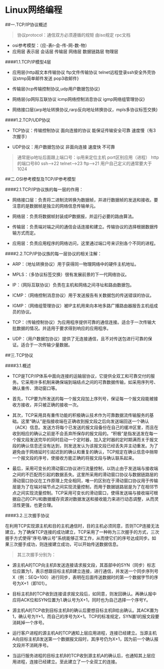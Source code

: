 Linux网络编程
===================

##一.TCP/IP协议概述

> 协议protocol：通信双方必须遵循的规矩 由iso规定  rpc文档

+ osi参考模型：（应-表r-会-传-网-数-物）
+ 应用层 表示层 会话层 传输层 网络层 数据链路层 物理层

####1.1.TCP/IP模型4层

+ 应用层{http超文本传输协议 ftp文件传输协议 telnet远程登录ssh安全外壳协议stmp简单邮件发送 pop3收邮件}

+ 传输层{tcp传输控制协议,udp用户数据包协议} 

+ 网络层{ip网际互联协议 icmp网络控制消息协议 igmp网络组管理协议}

+ 网络接口层{arp地址转换协议,rarp反向地址转换协议，mpls多协议标签交换}

####1.2.TCP/UDP协议

+ TCP协议：传输控制协议 面向连接的协议 能保证传输安全可靠 速度慢（有3次握手）

+ UDP协议：用户数据包协议 非面向连接  速度快 不可靠

> 通常是ip地址后面跟上端口号：ip用来定位主机 port区别应用（进程）
> http的端口号80 ssh-->22 telnet-->23 ftp-->21  用户自己定义的通常要大于1024

##二.OSI参考模型及TCP/IP参考模型

####2.1.TCP/IP协议族的每一层的作用：
+ 网络接口层：负责将二进制流转换为数据帧，并进行数据帧的发送和接收。要注意的是数据帧是独立的网络信息传输单元。

+ 网络层：负责将数据帧封装成IP数据报，并运行必要的路由算法。

+ 传输层：负责端对端之间的通信会话连接和建立。传输协议的选择根据数据传输方式而定。

+ 应用层：负责应用程序的网络访问，这里通过端口号来识别各个不同的进程。


####2.2.TCP/IP协议族的每一层协议的相关注解：

+ ARP：（地址转换协议）用于获得同一物理网络中的硬件主机地址。

+ MPLS：（多协议标签交换）很有发展前景的下一代网络协议。

+ IP：（网际互联协议）负责在主机和网络之间寻址和路由数据包。

+ ICMP：（网络控制消息协议）用于发送报告有关数据包的传送错误的协议。

+ IGMP：（网络组管理协议）被IP主机用来向本地多路广播路由器报告主机组成员的协议。

+ TCP：（传输控制协议）为应用程序提供可靠的通信连接。适合于一次传输大批数据的情况。并适用于要求得到响应的应用程序。

+ UDP：（用户数据包协议）提供了无连接通信，且不对传送包进行可靠的保证。适合于一次传输少量数据。


##三.TCP协议

####3.1.概述

+ TCP是TCP/IP体系中面向连接的运输层协议，它提供全双工和可靠交付的服务。它采用许多机制来确保端到端结点之间的可靠数据传输，如采用序列号、确认重传、滑动窗口等。

+ 首先，TCP要为所发送的每一个报文段加上序列号，保证每一个报文段能被接收方接收，并只被正确的接收一次。

+ 其次，TCP采用具有重传功能的积极确认技术作为可靠数据流传输服务的基础。这里“确认”是指接收端在正确收到报文段之后向发送端回送一个确认（ACK）信息。发送方将每个已发送的报文段备份在自己的缓冲区里，而且在收到相应的确认之前是不会丢弃所保存的报文段的。“积极”是指发送发在每一个报文段发送完毕的同时启动一个定时器，加入定时器的定时期满而关于报文段的确认信息还没有达到，则发送发认为该报文段已经丢失并主动重发。为了避免由于网络延时引起迟到的确认和重复的确认，TCP规定在确认信息中捎带一个报文段的序号，使接收方能正确的将报文段与确认联系起来。

+ 最后，采用可变长的滑动窗口协议进行流量控制，以防止由于发送端与接收端之间的不匹配而引起的数据丢失。这里所采用的滑动窗口协议与数据链路层的滑动窗口协议在工作原理上完全相同，唯一的区别在于滑动窗口协议用于传输层是为了在端对端节点之间实现流量控制，而用于数据链路层是为了在相邻节点之间实现流量控制。TCP采用可变长的滑动窗口，使得发送端与接收端可根据自己的CPU和数据缓存资源对数据发送和接收能力来进行动态调整，从而灵活性更强，也更合理。

####3.2.三次握手协议

在利用TCP实现源主机和目的主机通信时，目的主机必须同意，否则TCP连接无法建立。为了确保TCP连接的成功建立，TCP采用了一种称为三次握手的方式，三次握手方式使得“序号/确认号”系统能够正常工作，从而使它们的序号达成同步。如果三次握手成功，则连接建立成功，可以开始传送数据信息。

> 其三次握手分别为：

+ 源主机A的TCP向主机B发送连接请求报文段，其首部中的SYN（同步）标志位应置为1，表示想跟目标主机B建立连接，进行通信，并发送一个同步序列号X（例：SEQ=100）进行同步，表明在后面传送数据时的第一个数据字节的序号为X+1（即101）。

+ 目标主机B的TCP收到连接请求报文段后，如同意，则发回确认。再确认报中应将ACK位和SYN位置为1.确认号为X+1，同时也为自己选择一个序号Y。

+ 源主机A的TCP收到目标主机B的确认后要想目标主机B给出确认。其ACK置为1，确认号为Y+1，而自己的序号为X+1。TCP的标准规定，SYN置1的报文段要消耗掉一个序号。

+ 运行客户进程的源主机A的TCP通知上层应用进程，连接已经建立。当源主机A向目标主机B发送第一个数据报文段时，其序号仍为X+1，因为前一个确认报文段并不消耗序号。

+ 当运行服务进程的目标主机B的TCP收到源主机A的确认后，也通知其上层应用进程，连接已经建立。至此建立了一个全双工的连接。
